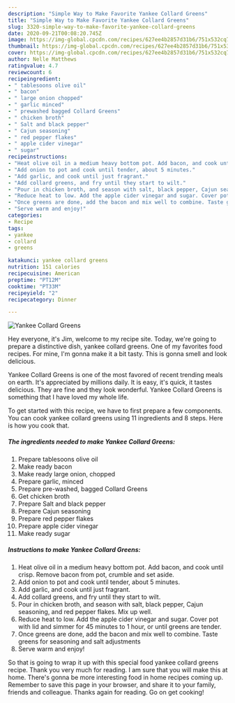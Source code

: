 ```yaml
---
description: "Simple Way to Make Favorite Yankee Collard Greens"
title: "Simple Way to Make Favorite Yankee Collard Greens"
slug: 3320-simple-way-to-make-favorite-yankee-collard-greens
date: 2020-09-21T00:08:20.745Z
image: https://img-global.cpcdn.com/recipes/627ee4b2857d31b6/751x532cq70/yankee-collard-greens-recipe-main-photo.jpg
thumbnail: https://img-global.cpcdn.com/recipes/627ee4b2857d31b6/751x532cq70/yankee-collard-greens-recipe-main-photo.jpg
cover: https://img-global.cpcdn.com/recipes/627ee4b2857d31b6/751x532cq70/yankee-collard-greens-recipe-main-photo.jpg
author: Nelle Matthews
ratingvalue: 4.7
reviewcount: 6
recipeingredient:
- " tablesoons olive oil"
- " bacon"
- " large onion chopped"
- " garlic minced"
- " prewashed bagged Collard Greens"
- " chicken broth"
- " Salt and black pepper"
- " Cajun seasoning"
- " red pepper flakes"
- " apple cider vinegar"
- " sugar"
recipeinstructions:
- "Heat olive oil in a medium heavy bottom pot. Add bacon, and cook until crisp. Remove bacon from pot, crumble and set aside."
- "Add onion to pot and cook until tender, about 5 minutes."
- "Add garlic, and cook until just fragrant."
- "Add collard greens, and fry until they start to wilt."
- "Pour in chicken broth, and season with salt, black pepper, Cajun seasoning, and red pepper flakes. Mix up well."
- "Reduce heat to low. Add the apple cider vinegar and sugar. Cover pot with lid and simmer for 45 minutes to 1 hour, or until greens are tender."
- "Once greens are done, add the bacon and mix well to combine. Taste greens for seasoning and salt adjustments"
- "Serve warm and enjoy!"
categories:
- Recipe
tags:
- yankee
- collard
- greens

katakunci: yankee collard greens 
nutrition: 151 calories
recipecuisine: American
preptime: "PT12M"
cooktime: "PT33M"
recipeyield: "2"
recipecategory: Dinner

---
```



![Yankee Collard Greens](https://img-global.cpcdn.com/recipes/627ee4b2857d31b6/751x532cq70/yankee-collard-greens-recipe-main-photo.jpg)

Hey everyone, it's Jim, welcome to my recipe site. Today, we're going to prepare a distinctive dish, yankee collard greens. One of my favorites food recipes. For mine, I'm gonna make it a bit tasty. This is gonna smell and look delicious.

Yankee Collard Greens is one of the most favored of recent trending meals on earth. It's appreciated by millions daily. It is easy, it's quick, it tastes delicious. They are fine and they look wonderful. Yankee Collard Greens is something that I have loved my whole life.




To get started with this recipe, we have to first prepare a few components. You can cook yankee collard greens using 11 ingredients and 8 steps. Here is how you cook that.

<!--inarticleads1-->

##### The ingredients needed to make Yankee Collard Greens:

1. Prepare  tablesoons olive oil
1. Make ready  bacon
1. Make ready  large onion, chopped
1. Prepare  garlic, minced
1. Prepare  pre-washed, bagged Collard Greens
1. Get  chicken broth
1. Prepare  Salt and black pepper
1. Prepare  Cajun seasoning
1. Prepare  red pepper flakes
1. Prepare  apple cider vinegar
1. Make ready  sugar




<!--inarticleads2-->

##### Instructions to make Yankee Collard Greens:

1. Heat olive oil in a medium heavy bottom pot. Add bacon, and cook until crisp. Remove bacon from pot, crumble and set aside.
1. Add onion to pot and cook until tender, about 5 minutes.
1. Add garlic, and cook until just fragrant.
1. Add collard greens, and fry until they start to wilt.
1. Pour in chicken broth, and season with salt, black pepper, Cajun seasoning, and red pepper flakes. Mix up well.
1. Reduce heat to low. Add the apple cider vinegar and sugar. Cover pot with lid and simmer for 45 minutes to 1 hour, or until greens are tender.
1. Once greens are done, add the bacon and mix well to combine. Taste greens for seasoning and salt adjustments
1. Serve warm and enjoy!




So that is going to wrap it up with this special food yankee collard greens recipe. Thank you very much for reading. I am sure that you will make this at home. There's gonna be more interesting food in home recipes coming up. Remember to save this page in your browser, and share it to your family, friends and colleague. Thanks again for reading. Go on get cooking!
